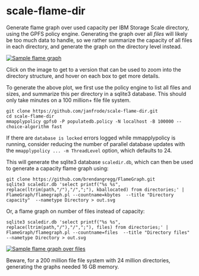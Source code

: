 # scale-flame-dir
Generate flame graph over used capacity per IBM Storage Scale directory, using the GPFS policy engine. Generating the graph over all *files* will likely be too much data to handle, so we rather summarize the capacity of all files in each directory, and generate the graph on the directory level instead.

[![Sample flame graph](https://tanso.net/scale-flame-dir/forum-lab.svg)](https://tanso.net/scale-flame-dir/forum-lab.svg)

Click on the image to get to a version that can be used to zoom into the directory structure, and hover on each box to get more details.

To generate the above plot, we first use the policy engine to list all files and sizes, and summarize this per directory in a sqlite3 database. This should only take minutes on a 100 million+ file file system.

```
git clone https://github.com/janfrode/scale-flame-dir.git
cd scale-flame-dir
mmapplypolicy gpfs0 -P populatedb.policy -N localhost -B 100000 --choice-algorithm fast
```

If there are ```database is locked``` errors logged while mmapplypolicy is running, consider reducing the number of parallel database updates with the ```mmapplypolicy ... -m ThreadLevel``` option, which defaults to 24.


This will generate the sqlite3 database ```scaledir.db```, which can then be used to generate a capacity flame graph using:

```
git clone https://github.com/brendangregg/FlameGraph.git
sqlite3 scaledir.db 'select printf("%s %s", replace(ltrim(path,"/"),"/",";"), kballocated) from directories;' | FlameGraph/flamegraph.pl --countname=kbytes  --title "Directory capacity"  --nametype Directory > out.svg
```

Or, a flame graph on number of files instead of capacity:

```
sqlite3 scaledir.db 'select printf("%s %s", replace(ltrim(path,"/"),"/",";"), files) from directories;' | FlameGraph/flamegraph.pl --countname=files  --title "Directory files"  --nametype Directory > out.svg
```
[![Sample flame graph over files](https://tanso.net/scale-flame-dir/forum-scale-files.svg)](https://tanso.net/scale-flame-dir/forum-scale-files.svg)

Beware, for a 200 million file file system with 24 million directories, generating the graphs needed 16 GB memory.

